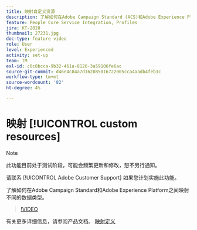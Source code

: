 ```yaml
---
title: 映射自定义资源
description: 了解如何在Adobe Campaign Standard (ACS)和Adobe Experience Platform (AEP)之间映射不同的数据类型
feature: People Core Service Integration, Profiles
jira: KT-2828
thumbnail: 27231.jpg
doc-type: feature video
role: User
level: Experienced
activity: set-up
team: TM
exl-id: c0c8bcca-9b32-461a-8126-3a59106fe6ac
source-git-commit: d46e4c84a7d162085016722005cca4aadb4feb3c
workflow-type: tm+mt
source-wordcount: '82'
ht-degree: 4%

---
```


# 映射 [!UICONTROL custom resources]

>[!NOTE]
>
>此功能目前处于测试阶段，可能会频繁更新和修改，恕不另行通知。
>
>请联系 [!UICONTROL Adobe Customer Support] 如果您计划实施此功能。

了解如何在Adobe Campaign Standard和Adobe Experience Platform之间映射不同的数据类型。

>[!VIDEO](https://video.tv.adobe.com/v/27231?quality=12&learn=on)

有关更多详细信息，请参阅产品文档。 [映射定义](https://experienceleague.adobe.com/docs/campaign-standard/using/integrating-with-adobe-cloud/adobe-experience-platform/data-connector/aep-mapping-definition.html)
